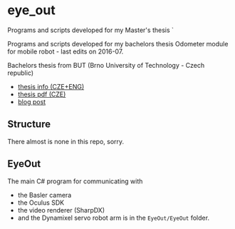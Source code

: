 # eye_out
Programs and scripts developed for my Master's thesis `

Programs and scripts developed for my bachelors thesis Odometer module for mobile robot - last edits on 2016-07.

Bachelors thesis from BUT (Brno University of Technology - Czech republic)

- [thesis info (CZE+ENG)](https://dspace.vutbr.cz/handle/11012/38620?locale-attribute=en)
- [thesis pdf (CZE)](https://dspace.vutbr.cz/bitstream/handle/11012/38620/final-thesis.pdf?sequence=8&isAllowed=y)
- [blog post](http://www.gr4viton.cz/2017/05/advanced-visual-telepresence-system-eyeout/)

## Structure
There almost is none in this repo, sorry.
## EyeOut
The main C# program for communicating with 
- the Basler camera
- the Oculus SDK
- the video renderer (SharpDX)
- and the Dynamixel servo robot arm 
is in the `EyeOut/EyeOut` folder.
